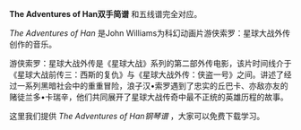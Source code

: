 

**The Adventures of Han双手简谱** 和五线谱完全对应。

_The Adventures of Han_ 是John Williams为科幻动画片游侠索罗：星球大战外传创作的音乐。

游侠索罗：星球大战外传是《星球大战》系列的第二部外传电影，该片时间线介于《星球大战前传三：西斯的复仇》与《星球大战外传：侠盗一号》之间。讲述了经过一系列黑暗社会中的重重冒险，浪子汉•索罗遇到了忠实的丘巴卡、亦敌亦友的赌徒兰多•卡瑞辛，他们共同展开了星球大战传奇中最不正统的英雄历程的故事。

这里我们提供 _The Adventures of Han钢琴谱_ ，大家可以免费下载学习。

